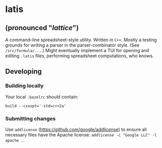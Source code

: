 # latis
## (pronounced "_lattice_")
A command-line spreadsheet-style utility. Written in `C++`. Mostly a testing
grounds for writing a parser in the parser-combinator style. (See
`/src/formula/...`.) Might eventually implement a TUI for opening and editing
`.latis` files, performing spreadsheet computations, who knows.

## Developing

### Building locally

Your local `.bazelrc` should contain:

```
build --cxxopt='-std=c++2a'
```

### Submitting changes

Use `addlicense` (https://github.com/google/addlicense) to ensure all 
necessary files have the Apache license: `addlicense -c "Google LLC" -l apache .`.
